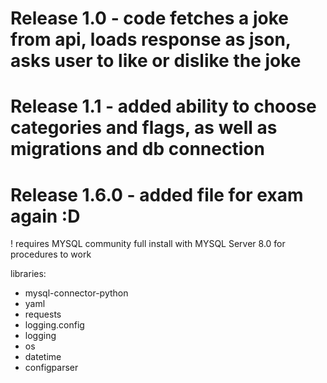 # Release 1.0 - code fetches a joke from api, loads response as json, asks user to like or dislike the joke

# Release 1.1 - added ability to choose categories and flags, as well as migrations and db connection


# Release 1.6.0 - added file for exam again :D

! requires MYSQL community full install with MYSQL Server 8.0 for procedures to work

libraries:

- mysql-connector-python
- yaml
- requests
- logging.config
- logging
- os
- datetime
- configparser
